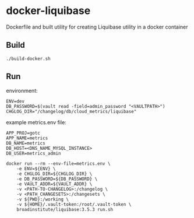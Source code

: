 # docker-liquibase
Dockerfile and built utility for creating Liquibase utility in a docker container

## Build
```
./build-docker.sh
```

## Run

environment:
```
ENV=dev
DB_PASSWORD=$(vault read -field=admin_password "<VAULTPATH>")
CHGLOG_DIR="/changelog/db/cloud_metrics/liquibase"
```

example metrics.env file:
```
APP_PROJ=gotc
APP_NAME=metrics
DB_NAME=metrics
DB_HOST=<DNS_NAME_MYSQL_INSTANCE>
DB_USER=metrics_admin
```

```
docker run --rm --env-file=metrics.env \
	-e ENV=${ENV} \
	-e CHGLOG_DIR=${CHGLOG_DIR} \
	-e DB_PASSWORD=${DB_PASSWORD} \
	-e VAULT_ADDR=${VAULT_ADDR} \
	-v <PATH-TO-CHANGELOG>:/changelog \
	-v <PATH_CHANGESETS>:/changesets \
	-v ${PWD}:/working \
	-v ${HOME}/.vault-token:/root/.vault-token \
	broadinstitute/liquibase:3.5.3 run.sh 
```

